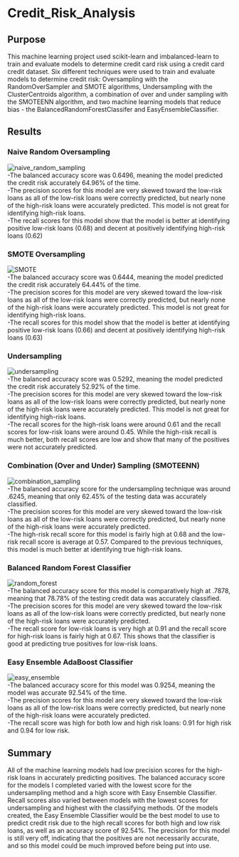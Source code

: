 # Credit_Risk_Analysis
## Purpose
This machine learning project used scikit-learn and imbalanced-learn to train and evaluate models to determine credit card risk using a credit card credit dataset.
Six different techniques were used to train and evaluate models to determine credit risk: Oversampling with the RandomOverSampler and SMOTE algorithms, Undersampling with the ClusterCentroids algorithm, a combination of over and under sampling with the SMOTEENN algorithm, and two machine learning models that reduce bias - the BalancedRandomForestClassifer and EasyEnsembleClassifier.
## Results
### Naive Random Oversampling
![naive_random_sampling](https://user-images.githubusercontent.com/87148177/144769749-df6dd046-df9c-4cff-85a9-a2c8036e6575.png)\
-The balanced accuracy score was 0.6496, meaning the model predicted the credit risk accurately 64.96% of the time.\
-The precision scores for this model are very skewed toward the low-risk loans as all of the low-risk loans were correctly predicted, but nearly none of the high-risk loans were accurately predicted. This model is not great for identifying high-risk loans.\
-The recall scores for this model show that the model is better at identifying positive low-risk loans (0.68) and decent at positively identifying high-risk loans (0.62)
### SMOTE Oversampling
![SMOTE](https://user-images.githubusercontent.com/87148177/144769913-f4a515bd-d462-49c2-affc-f6d5e64386db.png)\
-The balanced accuracy score was 0.6444, meaning the model predicted the credit risk accurately 64.44% of the time.\
-The precision scores for this model are very skewed toward the low-risk loans as all of the low-risk loans were correctly predicted, but nearly none of the high-risk loans were accurately predicted. This model is not great for identifying high-risk loans.\
-The recall scores for this model show that the model is better at identifying positive low-risk loans (0.66) and decent at positively identifying high-risk loans (0.63)
### Undersampling
![undersampling](https://user-images.githubusercontent.com/87148177/144769992-4c2da386-0d37-4e58-8dd5-2b02bf20f987.png)\
-The balanced accuracy score was 0.5292, meaning the model predicted the credit risk accurately 52.92% of the time.\
-The precision scores for this model are very skewed toward the low-risk loans as all of the low-risk loans were correctly predicted, but nearly none of the high-risk loans were accurately predicted. This model is not great for identifying high-risk loans.\
-The recall scores for the high-risk loans were around 0.61 and the recall scores for low-risk loans were around 0.45. While the high-risk recall is much better, both recall scores are low and show that many of the positives were not accurately predicted.
### Combination (Over and Under) Sampling (SMOTEENN)
![combination_sampling](https://user-images.githubusercontent.com/87148177/144770064-242e683b-a185-4a0d-90be-d4a32db7be51.png)\
-The balanced accuracy score for the undersampling technique was around .6245, meaning that only 62.45% of the testing data was accurately classified.\
-The precision scores for this model are very skewed toward the low-risk loans as all of the low-risk loans were correctly predicted, but nearly none of the high-risk loans were accurately predicted.\
-The high-risk recall score for this model is fairly high at 0.68 and the low-risk recall score is average at 0.57. Compared to the previous techniques, this model is much better at identifying true high-risk loans.
### Balanced Random Forest Classifier
![random_forest](https://user-images.githubusercontent.com/87148177/144770218-f2f7b1fd-21b8-41bc-9eb4-a5a89be862c5.png)\
-The balanced accuracy score for this model is comparatively high at .7878, meaning that 78.78% of the testing credit data was accurately classified.\
-The precision scores for this model are very skewed toward the low-risk loans as all of the low-risk loans were correctly predicted, but nearly none of the high-risk loans were accurately predicted.\
-The recall score for low-risk loans is very high at 0.91 and the recall score for high-risk loans is fairly high at 0.67. This shows that the classifier is good at predicting true positives for low-risk loans.
### Easy Ensemble AdaBoost Classifier
![easy_ensemble](https://user-images.githubusercontent.com/87148177/145123349-ad76c3a4-a190-406b-9b8a-bfa07a9acb5e.png)\
-The balanced accuracy score for this model was 0.9254, meaning the model was accurate 92.54% of the time.\
-The precision scores for this model are very skewed toward the low-risk loans as all of the low-risk loans were correctly predicted, but nearly none of the high-risk loans were accurately predicted.\
-The recall score was high for both low and high risk loans: 0.91 for high risk and 0.94 for low risk.
## Summary
All of the machine learning models had low precision scores for the high-risk loans in accurately predicting positives. The balanced accuracy score for the models I completed varied with the lowest score for the undersampling method and a high score with Easy Ensemble Classifier. Recall scores also varied between models with the lowest scores for undersampling and highest with the classifying methods. Of the models created, the Easy Ensemble Classifier would be the best model to use to predict credit risk due to the high recall scores for both high and low risk loans, as well as an accuracy score of 92.54%. The precision for this model is still very off, indicating that the positives are not necessarily accurate, and so this model could be much improved before being put into use.
